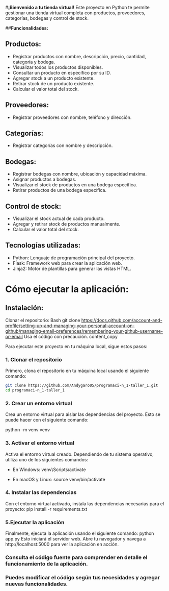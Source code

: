 
#**¡Bienvenido a tu tienda virtual!**
Este proyecto en Python te permite gestionar una tienda virtual completa con productos, proveedores, categorías, bodegas y control de stock.

##**Funcionalidades:**

## Productos:
+ Registrar productos con nombre, descripción, precio, cantidad, categoría y bodega.
+ Visualizar todos los productos disponibles.
+ Consultar un producto en específico por su ID.
+ Agregar stock a un producto existente.
+ Retirar stock de un producto existente.
+ Calcular el valor total del stock.

## Proveedores:
+ Registrar proveedores con nombre, teléfono y dirección.

## Categorías:
+ Registrar categorías con nombre y descripción.

## Bodegas:
+ Registrar bodegas con nombre, ubicación y capacidad máxima.
+ Asignar productos a bodegas.
+ Visualizar el stock de productos en una bodega específica.
+ Retirar productos de una bodega específica.

## Control de stock:
- Visualizar el stock actual de cada producto.
- Agregar y retirar stock de productos manualmente.
- Calcular el valor total del stock.

## Tecnologías utilizadas:

+ Python: Lenguaje de programación principal del proyecto.
+ Flask: Framework web para crear la aplicación web.
+ Jinja2: Motor de plantillas para generar las vistas HTML.

# Cómo ejecutar la aplicación:

## **Instalación:**

Clonar el repositorio:
Bash
git clone https://docs.github.com/account-and-profile/setting-up-and-managing-your-personal-account-on-github/managing-email-preferences/remembering-your-github-username-or-email
Usa el código con precaución.
content_copy

Para ejecutar este proyecto en tu máquina local, sigue estos pasos:

### 1. Clonar el repositorio

Primero, clona el repositorio en tu máquina local usando el siguiente comando:
```bash
git clone https://github.com/Andygaro05/programaci-n_1-taller_1.git
cd programaci-n_1-taller_1
```

 ### 2. Crear un entorno virtual
Crea un entorno virtual para aislar las dependencias del proyecto. Esto se puede hacer con el siguiente comando:

python -m venv venv

### 3. Activar el entorno virtual
Activa el entorno virtual creado. Dependiendo de tu sistema operativo, utiliza uno de los siguientes comandos:

+ En Windows: venv\Scripts\activate

+ En macOS y Linux: source venv/bin/activate

### 4. Instalar las dependencias
Con el entorno virtual activado, instala las dependencias necesarias para el proyecto: pip install -r requirements.txt

### 5.Ejecutar la aplicación
Finalmente, ejecuta la aplicación usando el siguiente comando: python app.py
Esto iniciará el servidor web. Abre tu navegador y navega a http://localhost:5000 para ver la aplicación en acción.

### Consulta el código fuente para comprender en detalle el funcionamiento de la aplicación.
### Puedes modificar el código según tus necesidades y agregar nuevas funcionalidades.

